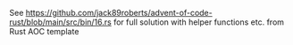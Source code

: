 See https://github.com/jack89roberts/advent-of-code-rust/blob/main/src/bin/16.rs for full solution with helper functions etc. from Rust AOC template
